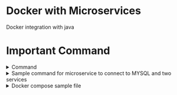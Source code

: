 # Docker with Microservices
Docker integration with java


# Important Command 

<details><summary> Command</summary>
<p>

  <details><summary> General commands</summary>
<p>
- Install docker 

```
yum install docker
```

- Docker version 

```
docker --version
```
  
- Start docker service 

```
service docker start
```
  
- Check docker information 

```
docker info
```
  
- To Check docker image in linux box 

```
docker images
```
  
- To pull docker image and run 

```
docker run hello-world
```
  
- To pull docker image and with version 

```
docker pull mysql:5.7
```

- Docker process status 

```
docker ps
```

- To stop Docker 

```
docker stop <container id>
```

- To remove Docker container 

```
docker rm -f <contain id>
```
  
- To remove Docker image 

```
docker rmi -f <image id>
```
  
- Give container custome name

```
docker run -dit --name=mycontainer nginx
```  
  
- Give container custome name with port

```
docker run -dit --name=mycontainer -p 8000:80 nginx
```  

- Pause and unpause container

```
docker pause/unpause <container name>
``` 

- Delete all images

```
docker image prune -a
``` 
 </p>
</details>
  
  
<details><summary> Docker MYSQL Command</summary>
<p>
  
```
docker run -d -p 6666:3306 --name=docker-mysql --env="MYSQL_ROOT_PASSWORD=test1234" --env="MYSQL_DATABASE=emp" mysql
```
  
```
docker exec -it docker-mysql bash
```
  
```
mysql -uroot -p 
```
  
- Enter mysql password
```
test1234
```
  
- Perform some sql command
```
mysql> show databases;
```
  
```
mysql> show tables; 
```
</p>
</details>
  
  
<details><summary> Volumrs and bind mount</summary>
<p>
  
- List all the volumes docker is maintaining

```
docker volumes ls
``` 
  
- Create docker volume

```
docker volumes <create volume_name> myvolume
``` 
  
- Mount container to volume

```
docker run -dit --mount source=myvolume,destination=/temp nginx
``` 
</p>
</details>
  
  
<details><summary> Docker network</summary>
<p>
  
- To list network

```
docker network ls
``` 
  
- Create network 

```
docker network create denonetwork --subnet=172.19.0.0/16
``` 
  
- Attach network to container

```
docker run --name webserver2 --net demonetwork --ip 172.19.0.2 -h web.mausam.com -p 82:80 -ti ubuntu /bin/bash
``` 

- Connect and disconnect network to container

```
docker network di/connect <network name> <container name>
``` 

  
</p>
</details>
  
  
<details><summary> Create custome docker image</summary>
<p>
  
- Crate dockerfile
```
vi dockerfile
``` 
 
- Create docker file with followind syntac
```
  FROM centos
  RUN yum install -y httpd
  ADD index.html /var/www/html
  CMD apachectl -D FOREGROUND
  EXPOSE 80
  MAINTAINER MAUSAM
  ENV myenv myvalue
  
``` 
```
docker build -t myimagename .
  
``` 
</p>
</details>
  
  
<details><summary> Publish image to docker hun</summary>
<p>
  
- Tag docker file
```
docker tag <image name> <docker hub user name>/<image name>
``` 
- Push to hun
  
```
docker push <docker hub user name>/<image name>
``` 
</p>
</details>
  
</p>
</details>

  
<details><summary> Sample command for microservice to connect to MYSQL and two services</summary>
<p>
  
```
Setup the mysql container:
docker run -d -p 6666:3306 --name=docker-mysql --
env="MYSQL_ROOT_PASSWORD=test1234" --env="MYSQL_DATABASE=mydb" mysql
docker exec -it docker-mysql bash
# mysql -uroot -p
test1234
mysql> show databases;
mysql> show tables;
Another Terminal:
docker exec -i docker-mysql mysql -uroot -ptest1234 mydb <tables.sql
Launch the Application Containers:
docker build -f Dockerfile -t coupon_app .
docker run -t --name=coupon-app --link docker-mysql:mysql -p 10555:9091
coupon_app
docker build -f Dockerfile -t product_app .
docker run -t --link docker-mysql:mysql -p 10666:9090 product_app
docker run -t --link docker-mysql:mysql --link coupon-app:coupon_app -p 10666:9090 product_app
docker run -t --link docker-mysql-container:mysql --link coupon-app-container:coupon_app_image -p 10666:9090 product_app_image                                                                     
Testing:
http://localhost:10555/couponapiapi
http://localhost:10666/productapi
The --link command will allow the Containers
  
```
                                                                    
</p>
</details>

<details><summary> Docker compose sample file</summary>
<p>
  
```
version: "3"
services: 
    product-app:
      container_name: product-app-container
      # image: mausam7/productservice
      build: D:\Intellij\devops\productservice
      restart: on-failure
      ports: 
        - 10666:9090
      environment: 
        WAIT_HOSTS: mysql:3306
      depends_on: 
        - docker-mysql
    coupon-app:
      container_name: coupon-app-container
      # image: mausam7/couponservice 
      #Use abouve line if you already have docker image file create
      #User below build command to create new image from dockerfile
      build: D:\Intellij\devops\couponservice
      restart: on-failure
      ports: 
        - 10555:9091
      environment: 
        WAIT_HOSTS: mysql:3306
      depends_on: 
        - docker-mysql
    docker-mysql:
      container_name: docker-mysql-container
      image: mysql
      restart: always
      environment: 
          MYSQL_DATABASE: mydb
          MYSQL_ROOT_PASSWORD: test1234
          MYSQL_ROOT_HOST: '%'
      volumes: 
        - ./sql:/docker-entrypoint-initdb.d
      ports: 
        - "6666:3306"
      healthcheck:
        test: "/usr/bin/mysql --user=root --password=test1234 --execute \"SHOW DATABASES \""
        interval: 4s
        timeout: 20s
        retries: 5


```
                                                                    
</p>
</details>

